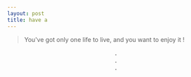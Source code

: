 ```yaml
---
layout: post
title: have a
---
```


>You've got only one life to live, and you want to enjoy it !

<center>.</center>
<center>.</center>
<center>.</center>

